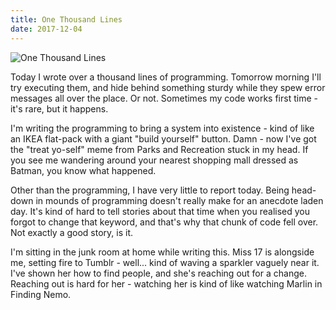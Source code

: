 ```yaml
---
title: One Thousand Lines
date: 2017-12-04
---
```


![One Thousand Lines](https://source.unsplash.com/LuQ2ex5HY3c/1600x900)

Today I wrote over a thousand lines of programming. Tomorrow morning I'll try executing them, and hide behind something sturdy while they spew error messages all over the place. Or not. Sometimes my code works first time - it's rare, but it happens.

I'm writing the programming to bring a system into existence - kind of like an IKEA flat-pack with a giant "build yourself" button. Damn - now I've got the "treat yo-self" meme from Parks and Recreation stuck in my head. If you see me wandering around your nearest shopping mall dressed as Batman, you know what happened.

Other than the programming, I have very little to report today. Being head-down in mounds of programming doesn't really make for an anecdote laden day. It's kind of hard to tell stories about that time when you realised you forgot to change that keyword, and that's why that chunk of code fell over. Not exactly a good story, is it.

I'm sitting in the junk room at home while writing this. Miss 17 is alongside me, setting fire to Tumblr - well... kind of waving a sparkler vaguely near it. I've shown her how to find people, and she's reaching out for a change. Reaching out is hard for her - watching her is kind of like watching Marlin in Finding Nemo.